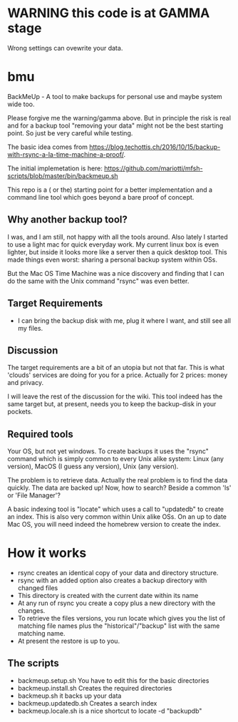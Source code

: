 # WARNING this code is at GAMMA stage

Wrong settings can ovewrite your data.

# bmu

BackMeUp - A tool to make backups for personal use and maybe system wide too.

Please forgive me the warning/gamma above. But in principle the risk is real
and for a backup tool "removing your data" might not be the best starting point.
So just be very careful while testing.

The basic idea comes from https://blog.techottis.ch/2016/10/15/backup-with-rsync-a-la-time-machine-a-proof/.

The initial implemetation is here: https://github.com/mariotti/mfsh-scripts/blob/master/bin/backmeup.sh

This repo is a ( or the) starting point for a better implementation and a command line tool which goes
beyond a bare proof of concept.

## Why another backup tool?

I was, and I am still, not happy with all the tools around. Also lately I started to use a light mac
for quick everyday work. My current linux box is even lighter, but inside it looks more like a server
then a quick desktop tool. This made things even worst: sharing a personal backup system within OSs.

But the Mac OS Time Machine was a nice discovery and finding that I can do the same with the
Unix command "rsync" was even better.

## Target Requirements

 - I can bring the backup disk with me, plug it where I want, and still see all my files.

## Discussion

The target requirements are a bit of an utopia but not that far. This is what 'clouds' services
are doing for you for a price. Actually for 2 prices: money and privacy.

I will leave the rest of the discussion for the wiki. This tool indeed has the same target
but, at present, needs you to keep the backup-disk in your pockets.

## Required tools

Your OS, but not yet windows. To create backups it uses the "rsync" command which is simply
common to every Unix alike system: Linux (any version), MacOS (I guess any version),
Unix (any version).

The problem is to retrieve data. Actually the real problem is to find the data quickly.
The data are backed up! Now, how to search? Beside a common 'ls' or 'File Manager'?

A basic indexing tool is "locate" which uses a call to "updatedb" to create an index. This
is also very common within Unix alike OSs. On an up to date Mac OS, you will need indeed the
homebrew version to create the index.

# How it works

 - rsync creates an identical copy of your data and directory structure.
 - rsync with an added option also creates a backup directory with changed files
 - This directory is created with the current date within its name
 - At any run of rsync you create a copy plus a new directory with the changes.
 - To retrieve the files versions, you run locate which gives you the list
   of matching file names plus the "historical"/"backup" list with the same matching
   name.
 - At present the restore is up to you.

## The scripts

 - backmeup.setup.sh You have to edit this for the basic directories
 - backmeup.install.sh Creates the required directories
 - backmeup.sh it backs up your data
 - backmeup.updatedb.sh Creates a search index
 - backmeup.locale.sh is a nice shortcut to locate -d "backupdb"


